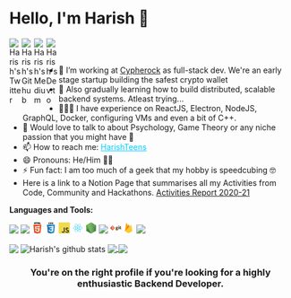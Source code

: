 # Hello, I'm Harish :wave: 

<a href="https://twitter.com/HarishTeens">
  <img align="left" alt="Harish's Twitter" width="22px" src="https://img.icons8.com/color/344/twitter--v1.png" />
</a>
<a href="https://github.com/HarishTeens">
  <img align="left" alt="Harish's Github" width="22px" src="https://github.com/fluidicon.png" />
</a>
<a href="https://medium.com/@arishh2">
  <img align="left" alt="Harish's Medium" width="22px" src="https://cdn-static-1.medium.com/_/fp/icons/favicon-rebrand-medium.3Y6xpZ-0FSdWDnPM3hSBIA.ico" />
</a>
<a href="https://dev.to/harishteens">
  <img align="left" alt="Harish's Dev.to" width="22px" src="https://cdn.shopify.com/s/files/1/1626/8507/files/Dev_400x400_50x.png" />
</a>

<br/>
<br/>


<!-- - 🔭 I’m currently working -->
- 👯 I’m working at [Cypherock](https://www.cypherock.com/) as full-stack dev. We're an early stage startup building the safest crypto wallet
- 🌱 Also gradually learning how to build distributed, scalable backend systems. Atleast trying... 
- 👨🏿‍💻 I have experience on ReactJS, Electron, NodeJS, GraphQL, Docker, configuring VMs and even a bit of C++.
- 💬 Would love to talk to about Psychology, Game Theory or any niche passion that you might have 💖
- 📫 How to reach me: <a style="color:#02ccff" href="https://twitter.com/HarishTeens">HarishTeens</a>
- 😄 Pronouns: He/Him 💁‍♂️
- ⚡ Fun fact: I am too much of a geek that my hobby is speedcubing :nerd_face:
-  Here is a link to a Notion Page that summarises all my Activities from Code, Community and Hackathons. 
    <a href="https://www.notion.so/harishteens/8ddbfffc5cdb4c66b0a3b9971db70cea?v=daa9edccfc39485881e000ee48335cae">Activities Report 2020-21</a>


**Languages and Tools:**  

<code><img height="20" src="https://www.python.org/static/favicon.ico"></code>
<code><img height="20" src="https://isocpp.org/favicon.ico"></code>
<code><img height="20" src="https://raw.githubusercontent.com/github/explore/80688e429a7d4ef2fca1e82350fe8e3517d3494d/topics/html/html.png"></code>
<code><img height="20" src="https://raw.githubusercontent.com/github/explore/80688e429a7d4ef2fca1e82350fe8e3517d3494d/topics/css/css.png"></code>
<code><img height="20" src="https://raw.githubusercontent.com/github/explore/80688e429a7d4ef2fca1e82350fe8e3517d3494d/topics/javascript/javascript.png"></code>
<code><img height="20" src="https://raw.githubusercontent.com/github/explore/80688e429a7d4ef2fca1e82350fe8e3517d3494d/topics/react/react.png"></code>
<code><img height="20" src="https://raw.githubusercontent.com/github/explore/80688e429a7d4ef2fca1e82350fe8e3517d3494d/topics/nodejs/nodejs.png"></code>
<code><img height="20" src="https://www.mongodb.com/assets/images/global/favicon.ico"></code>
<code><img height="20" src="https://raw.githubusercontent.com/github/explore/80688e429a7d4ef2fca1e82350fe8e3517d3494d/topics/git/git.png"></code>
<code><img height="20" src="https://raw.githubusercontent.com/github/explore/80688e429a7d4ef2fca1e82350fe8e3517d3494d/topics/firebase/firebase.png"></code>
<code><img height="20" src="https://www.gstatic.com/devrel-devsite/prod/v9d82702993bc22f782b7874a0f933b5e39c1f0889acab7d1fce0d6deb8e0f63d/cloud/images/favicons/onecloud/favicon.ico"></code>



<img align="center" src="https://github-readme-stats.vercel.app/api/top-langs/?username=HarishTeens&theme=dark&hide_langs_below=1" />
 
<img align="center" src="https://github-readme-stats.vercel.app/api?username=HarishTeens&show_icons=true&theme=dark&line_height=27" alt="Harish's github stats"/>

<a href="https://github.com/HarishTeens/rpsgames/">
  <img align="center" src="https://github-readme-stats.vercel.app/api/pin/?username=HarishTeens&repo=rpsgames&theme=dark" />
</a>

<a href="https://github.com/HarishTeens/yelpcamp/">
  <img align="center" src="https://github-readme-stats.vercel.app/api/pin/?username=HarishTeens&repo=yelpcamp&theme=dark" />
</a>


<div align="center">

### You're on the right profile if you're looking for a highly enthusiastic Backend Developer.

</div>

